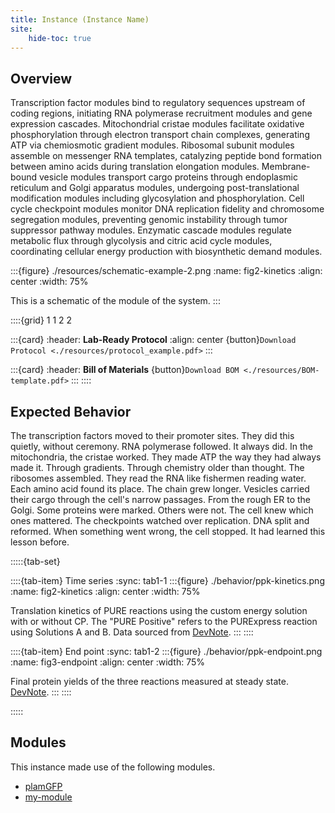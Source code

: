 ```yaml
---
title: Instance (Instance Name)
site:
    hide-toc: true
---
```


## Overview

Transcription factor modules bind to regulatory sequences upstream of coding regions, initiating RNA polymerase recruitment modules and gene expression cascades. Mitochondrial cristae modules facilitate oxidative phosphorylation through electron transport chain complexes, generating ATP via chemiosmotic gradient modules. Ribosomal subunit modules assemble on messenger RNA templates, catalyzing peptide bond formation between amino acids during translation elongation modules. Membrane-bound vesicle modules transport cargo proteins through endoplasmic reticulum and Golgi apparatus modules, undergoing post-translational modification modules including glycosylation and phosphorylation. Cell cycle checkpoint modules monitor DNA replication fidelity and chromosome segregation modules, preventing genomic instability through tumor suppressor pathway modules. Enzymatic cascade modules regulate metabolic flux through glycolysis and citric acid cycle modules, coordinating cellular energy production with biosynthetic demand modules.

:::{figure} ./resources/schematic-example-2.png
:name: fig2-kinetics
:align: center
:width: 75%

This is a schematic of the module of the system.
:::

::::{grid} 1 1 2 2

:::{card}
:header: **Lab-Ready Protocol**
:align: center
{button}`Download Protocol <./resources/protocol_example.pdf>`
:::


:::{card}
:header: **Bill of Materials**
{button}`Download BOM <./resources/BOM-template.pdf>`
:::
::::

## Expected Behavior

The transcription factors moved to their promoter sites. They did this quietly, without ceremony. RNA polymerase followed. It always did. In the mitochondria, the cristae worked. They made ATP the way they had always made it. Through gradients. Through chemistry older than thought. The ribosomes assembled. They read the RNA like fishermen reading water. Each amino acid found its place. The chain grew longer. Vesicles carried their cargo through the cell's narrow passages. From the rough ER to the Golgi. Some proteins were marked. Others were not. The cell knew which ones mattered. The checkpoints watched over replication. DNA split and reformed. When something went wrong, the cell stopped. It had learned this lesson before.

:::::{tab-set}

::::{tab-item} Time series
:sync: tab1-1
:::{figure} ./behavior/ppk-kinetics.png
:name: fig2-kinetics
:align: center
:width: 75%

Translation kinetics of PURE reactions using the custom energy solution with or without CP. The "PURE Positive" refers to the PURExpress reaction using Solutions A and B. Data sourced from [DevNote](https://devnotes.bnext.bio/articles/cytosol-module-mthfs).
:::
::::

::::{tab-item} End point
:sync: tab1-2
:::{figure} ./behavior/ppk-endpoint.png
:name: fig3-endpoint
:align: center
:width: 75%

Final protein yields of the three reactions measured at steady state. [DevNote](https://devnotes.bnext.bio/articles/cytosol-module-mthfs).
:::
::::

:::::

## Modules

This instance made use of the following modules.

- [plamGFP](/docs/modules/mod-list/mod-plamGFP/specification)
- [my-module](/docs/modules/mod-list/module-template/specification)

